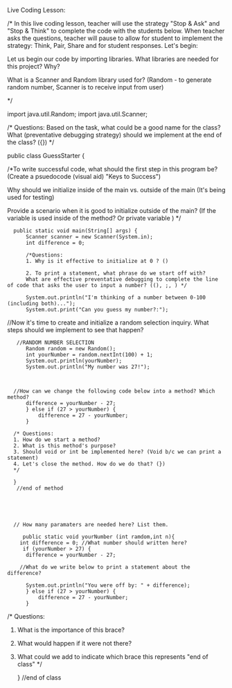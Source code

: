 Live Coding Lesson: 

/* In this live coding lesson, teacher will use the strategy "Stop & Ask" and "Stop & Think" to complete the code with the students below. When teacher asks the questions, teacher will pause to allow for student to implement the strategy: Think, Pair, Share and for student responses. Let's begin:


Let us begin our code by importing libraries. What libraries are needed for this project? Why?

What is a Scanner and Random library used for? (Random - to generate random number, Scanner is to receive input from user)

*/

import java.util.Random;
import java.util.Scanner;


/* Questions:
Based on the task, what could be a good name for the class?
What (preventative debugging strategy) should we implement at the end of the class? ({}) */

public class GuessStarter {


/*To write successful code, what should the first step in this program be? (Create a psuedocode (visual aid) "Keys to Success")	

Why should we initialize inside of the main vs. outside of the main (It's being used for testing)

Provide a scenario when it is good to initialize outside of the main? (If the variable is used inside of the method? Or private variable ) */

	  public static void main(String[] args) {
	      Scanner scanner = new Scanner(System.in);
	      int difference = 0; 
          
          /*Questions: 
          1. Why is it effective to initialize at 0 ? ()
          
          2. To print a statement, what phrase do we start off with? 
          What are effective preventative debugging to complete the line of code that asks the user to input a number? ((), ;, ) */

	      System.out.println("I'm thinking of a number between 0-100 (including both)...");
	      System.out.print("Can you guess my number?:");


	     

//Now it's time to create and initialize a random selection inquiry. What steps should we implement to see that happen?

       //RANDOM NUMBER SELECTION
	      Random random = new Random();
	      int yourNumber = random.nextInt(100) + 1;
	      System.out.println(yourNumber);
	      System.out.println("My number was 27!");


	     
      //How can we change the following code below into a method? Which method?
          difference = yourNumber - 27;
          } else if (27 > yourNumber) {
	    	  difference = 27 - yourNumber;
	      }

      /* Questions:
      1. How do we start a method? 
      2. What is this method's purpose?
      3. Should void or int be implemented here? (Void b/c we can print a statement)
      4. Let's close the method. How do we do that? (})
      */

      }  
	   //end of method
  

	   
     

      // How many paramaters are needed here? List them.
      
         public static void yourNumber (int ramdom,int n){
        int difference = 0; //What number should written here?
         if (yourNumber > 27) {
	      difference = yourNumber - 27;

        //What do we write below to print a statement about the difference?

	      System.out.println("You were off by: " + difference);
	      } else if (27 > yourNumber) {
	    	  difference = 27 - yourNumber;
	      }

/* Questions: 

1. What is the importance of this brace? 
2. What would happen if it were not there?
3. What could we add to indicate which brace this represents "end of class" */

	} //end of class


